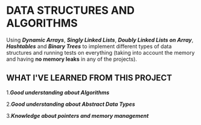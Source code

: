 # DATA STRUCTURES AND ALGORITHMS
Using _**Dynamic Arrays**_, _**Singly Linked Lists**_, _**Doubly Linked Lists on Array**_, _**Hashtables**_ and _**Binary Trees**_ to implement different types of data structures and running tests on everything (taking into account the memory and having **no memory leaks** in any of the projects).
## WHAT I'VE LEARNED FROM THIS PROJECT
1.***Good understanding about Algorithms***

2.***Good understanding about Abstract Data Types***

3.***Knowledge about pointers and memory management***
